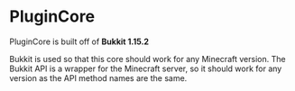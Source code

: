 # PluginCore
PluginCore is built off of **Bukkit 1.15.2**

Bukkit is used so that this core should work for any Minecraft version.
The Bukkit API is a wrapper for the Minecraft server, so it should work for any version
as the API method names are the same.
